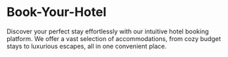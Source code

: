 # Book-Your-Hotel
Discover your perfect stay effortlessly with our intuitive hotel booking platform. We offer a vast selection of accommodations, from cozy budget stays to luxurious escapes, all in one convenient place.
